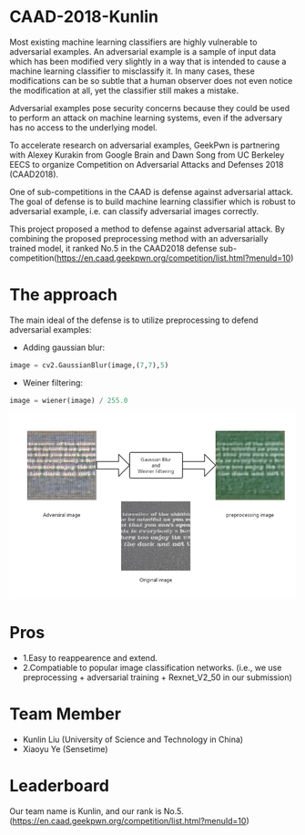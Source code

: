 # CAAD-2018-Kunlin
Most existing machine learning classifiers are highly vulnerable to adversarial examples. An adversarial example is a sample of input data which has been modified very slightly in a way that is intended to cause a machine learning classifier to misclassify it. In many cases, these modifications can be so subtle that a human observer does not even notice the modification at all, yet the classifier still makes a mistake.

Adversarial examples pose security concerns because they could be used to perform an attack on machine learning systems, even if the adversary has no access to the underlying model.

To accelerate research on adversarial examples, GeekPwn is partnering with Alexey Kurakin from Google Brain and Dawn Song from UC Berkeley EECS to organize Competition on Adversarial Attacks and Defenses 2018 (CAAD2018).

One of sub-competitions in the CAAD is defense against adversarial attack. The goal of defense is to build machine learning classifier which is robust to adversarial example, i.e. can classify adversarial images correctly.

This project proposed a method to defense against adversarial attack. By combining the proposed preprocessing method with an adversarially trained model, it ranked No.5 in the CAAD2018 defense sub-competition(https://en.caad.geekpwn.org/competition/list.html?menuId=10)

# The approach

The main ideal of the defense is to utilize preprocessing to defend adversarial examples:
* Adding gaussian blur: 
```python
image = cv2.GaussianBlur(image,(7,7),5)
```
* Weiner filtering:
```python
image = wiener(image) / 255.0
```
 ![image](https://github.com/0three/CAAD-2018-Kunlin/blob/master/CAAD-kunlin.png)
 
 # Pros
 
 * 1.Easy to reappearence and extend. 
 * 2.Compatiable to popular image classification networks. (i.e., we use preprocessing + adversarial training + Rexnet_V2_50 in our submission)

# Team Member

* Kunlin Liu (University of Science and Technology in China)
* Xiaoyu Ye (Sensetime)

# Leaderboard
Our team name is Kunlin, and our rank is No.5.(https://en.caad.geekpwn.org/competition/list.html?menuId=10)
